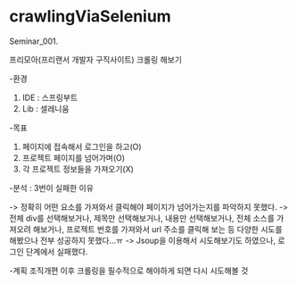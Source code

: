 # crawlingViaSelenium

Seminar_001.

프리모아(프리랜서 개발자 구직사이트) 크롤링 해보기

-환경
1. IDE : 스프링부트
2. Lib : 셀레니움

-목표
1. 페이지에 접속해서 로그인을 하고(O)
2. 프로젝트 페이지를 넘어가며(O)
3. 각 프로젝트 정보들을 가져오기(X)

-분석
: 3번이 실패한 이유

-> 정확히 어떤 요소를 가져와서 클릭해야 페이지가 넘어가는지를 파악하지 못했다.
-> 전체 div를 선택해보거나, 제목만 선택해보거나, 내용만 선택해보거나, 전체 소스를 가져오려 해보거나, 프로젝트 번호를 가져와서 url 주소를 클릭해 보는 등 다양한 시도를 해봤으나 전부 성공하지 못했다...ㅠ
-> Jsoup을 이용해서 시도해보기도 하였으나, 로그인 단계에서 실패했다.

-계획
조직개편 이후 크롤링을 필수적으로 해야하게 되면 다시 시도해볼 것




